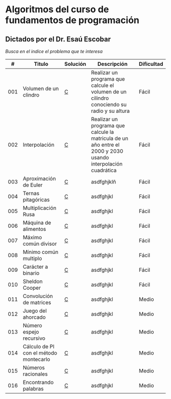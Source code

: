 
# Algoritmos del curso de fundamentos de programación

## Dictados por el Dr. Esaú Escobar

_Busca en el indíce el problema que te interesa_

| # | Titulo | Solución | Descripción | Dificultad |
|---| ----- | -------- | ---------- |---------- |
|001|Volumen de un clindro| [C](https://github.com/Jonas-Lara/IPN-CS/blob/master/06.-Algoritmos-DrEsa%C3%BA-1/Algoritmos/001.-Volumen-cilindro/01-Volumen-cilindro.c) | Realizar un programa que calcule el volumen de un cilindro conociendo su radio y su altura | Fácil|
|002|Interpolación | [C](https://github.com/Jonas-Lara/IPN-CS/blob/master/06.-Algoritmos-DrEsa%C3%BA-1/Algoritmos/002.-Interpolaci%C3%B3n/02-Interpolaci%C3%B3n.c)| Realizar un programa que calcule la matricula de un año entre el 2000 y 2030 usando interpolación cuadrática| Fácil|
|003| Aproximación de Euler | [C](https://github.com/Jonas-Lara/IPN-CS/blob/master/06.-Algoritmos-DrEs%C3%A1u-1/Algoritmos/03-Euler.c)|asdfghjklñ| Fácil|
|004| Ternas pitagóricas | [C](https://github.com/Jonas-Lara/IPN-CS/blob/master/06.-Algoritmos-DrEs%C3%A1u-1/Algoritmos/04-Ternas-Pitag%C3%B3ricas.c)|asdfghjkl| Fácil|
|005| Multiplicación Rusa | [C](https://github.com/Jonas-Lara/IPN-CS/blob/master/06.-Algoritmos-DrEs%C3%A1u-1/Algoritmos/05-Multiplicaci%C3%B3n-Rusa.c)|asdfghjkl| Fácil|
|006| Máquina de alimentos | [C](https://github.com/Jonas-Lara/IPN-CS/blob/master/06.-Algoritmos-DrEs%C3%A1u-1/Algoritmos/06-M%C3%A1quina-de-Alimentos.c)|asdfghjkl| Fácil|
|007| Máximo común divisor | [C](https://github.com/Jonas-Lara/IPN-CS/blob/master/06.-Algoritmos-DrEs%C3%A1u-1/Algoritmos/07-Mcd.c)|asdfghjkl| Fácil|
|008| Mínimo común multiplo| [C](https://github.com/Jonas-Lara/IPN-CS/blob/master/06.-Algoritmos-DrEs%C3%A1u-1/Algoritmos/08-Mcm.c)|asdfghjkl| Fácil|
|009| Carácter a binario | [C](https://github.com/Jonas-Lara/IPN-CS/blob/master/06.-Algoritmos-DrEs%C3%A1u-1/Algoritmos/09-Car%C3%A1cter-a-Binario.c)|asdfghjkl| Fácil|
|010| Sheldon Cooper | [C](https://github.com/Jonas-Lara/IPN-CS/blob/master/06.-Algoritmos-DrEs%C3%A1u-1/Algoritmos/10-Sheldon-Cooper.c)|asdfghjkl| Fácil|
|011| Convolución de matrices | [C](https://github.com/Jonas-Lara/IPN-CS/blob/master/06.-Algoritmos-DrEs%C3%A1u-1/Algoritmos/11-Convoluci%C3%B3n-de-Matrices.c)|asdfghjkl| Medio|
|012| Juego del ahorcado | [C](https://github.com/Jonas-Lara/IPN-CS/blob/master/06.-Algoritmos-DrEs%C3%A1u-1/Algoritmos/12-Juego-de-Ahorcado.c)|asdfghjkl| Medio|
|013| Número espejo recursivo | [C](https://github.com/Jonas-Lara/IPN-CS/blob/master/06.-Algoritmos-DrEs%C3%A1u-1/Algoritmos/13-Numero-espejo-recursivo.c)|asdfghjkl| Medio|
|014| Cálculo de PI con el método montecarlo | [C](https://github.com/Jonas-Lara/IPN-CS/blob/master/06.-Algoritmos-DrEs%C3%A1u-1/Algoritmos/14-PI-Montecarlo.c)|asdfghjkl| Medio|
|015| Números racionales | [C](https://github.com/Jonas-Lara/IPN-CS/blob/master/06.-Algoritmos-DrEs%C3%A1u-1/Algoritmos/15-Numeros-Racionales.c)|asdfghjkl| Medio|
|016| Encontrando palabras | [C](https://github.com/Jonas-Lara/IPN-CS/blob/master/06.-Algoritmos-DrEs%C3%A1u-1/Algoritmos/16-Encontrando-Palabras.c)|asdfghjkl| Medio|



